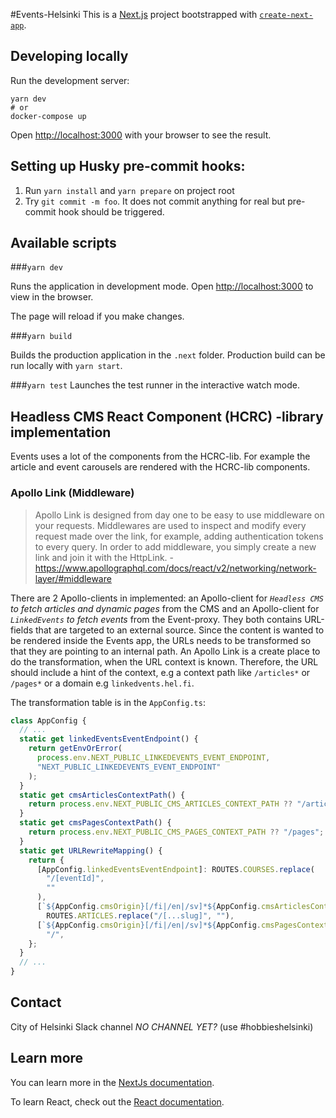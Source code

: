 #Events-Helsinki
This is a [Next.js](https://nextjs.org/) project bootstrapped with [`create-next-app`](https://github.com/vercel/next.js/tree/canary/packages/create-next-app).

## Developing locally

Run the development server:

```
yarn dev
# or
docker-compose up
```

Open [http://localhost:3000](http://localhost:3000) with your browser to see the result.

## Setting up Husky pre-commit hooks:

1. Run `yarn install` and `yarn prepare` on project root
2. Try `git commit -m foo`. It does not commit anything for real but pre-commit hook should be triggered.

## Available scripts

###`yarn dev`

Runs the application in development mode.
Open [http://localhost:3000](http://localhost:3000) to view in the browser.

The page will reload if you make changes.

###`yarn build`

Builds the production application in the `.next` folder.
Production build can be run locally with `yarn start`.

###`yarn test`
Launches the test runner in the interactive watch mode.

## Headless CMS React Component (HCRC) -library implementation

Events uses a lot of the components from the HCRC-lib. For example the article and event carousels are rendered with the HCRC-lib components.

### Apollo Link (Middleware)

> Apollo Link is designed from day one to be easy to use middleware on your requests. Middlewares are used to inspect and modify every request made over the link, for example, adding authentication tokens to every query. In order to add middleware, you simply create a new link and join it with the HttpLink. - https://www.apollographql.com/docs/react/v2/networking/network-layer/#middleware

There are 2 Apollo-clients in implemented: an Apollo-client for _`Headless CMS` to fetch articles and dynamic pages_ from the CMS and an Apollo-client for _`LinkedEvents` to fetch events_ from the Event-proxy. They both contains URL-fields that are targeted to an external source. Since the content is wanted to be rendered inside the Events app, the URLs needs to be transformed so that they are pointing to an internal path. An Apollo Link is a create place to do the transformation, when the URL context is known. Therefore, the URL should include a hint of the context, e.g a context path like `/articles*` or `/pages*` or a domain e.g `linkedvents.hel.fi`.

The transformation table is in the `AppConfig.ts`:

```typescript
class AppConfig {
  // ...
  static get linkedEventsEventEndpoint() {
    return getEnvOrError(
      process.env.NEXT_PUBLIC_LINKEDEVENTS_EVENT_ENDPOINT,
      "NEXT_PUBLIC_LINKEDEVENTS_EVENT_ENDPOINT"
    );
  }
  static get cmsArticlesContextPath() {
    return process.env.NEXT_PUBLIC_CMS_ARTICLES_CONTEXT_PATH ?? "/articles";
  }
  static get cmsPagesContextPath() {
    return process.env.NEXT_PUBLIC_CMS_PAGES_CONTEXT_PATH ?? "/pages";
  }
  static get URLRewriteMapping() {
    return {
      [AppConfig.linkedEventsEventEndpoint]: ROUTES.COURSES.replace(
        "/[eventId]",
        ""
      ),
      [`${AppConfig.cmsOrigin}[/fi|/en|/sv]*${AppConfig.cmsArticlesContextPath}`]:
        ROUTES.ARTICLES.replace("/[...slug]", ""),
      [`${AppConfig.cmsOrigin}[/fi|/en|/sv]*${AppConfig.cmsPagesContextPath}`]:
        "/",
    };
  }
  // ...
}
```

## Contact

City of Helsinki Slack channel _NO CHANNEL YET?_ (use #hobbieshelsinki)

## Learn more

You can learn more in the [NextJs documentation](https://nextjs.org/docs/getting-started).

To learn React, check out the [React documentation](https://reactjs.org/).
